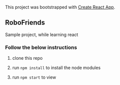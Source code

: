 This project was bootstrapped with [Create React App](https://github.com/facebook/create-react-app).

## RoboFriends

Sample project, while learning react

### Follow the below instructions


1. clone this repo

2. run `npm install` to install the node modules

3. run `npm start` to view
